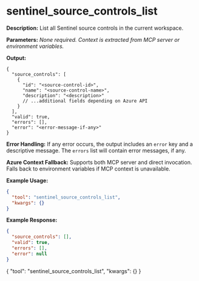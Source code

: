 # sentinel_source_controls_list

**Description:**
List all Sentinel source controls in the current workspace.

**Parameters:**
_None required. Context is extracted from MCP server or environment variables._

**Output:**
```
{
  "source_controls": [
    {
      "id": "<source-control-id>",
      "name": "<source-control-name>",
      "description": "<description>"
      // ...additional fields depending on Azure API
    }
  ],
  "valid": true,
  "errors": [],
  "error": "<error-message-if-any>"
}
```

**Error Handling:**
If any error occurs, the output includes an `error` key and a descriptive message. The `errors` list will contain error messages, if any.

**Azure Context Fallback:**
Supports both MCP server and direct invocation. Falls back to environment variables if MCP context is unavailable.

**Example Usage:**
```json
{
  "tool": "sentinel_source_controls_list",
  "kwargs": {}
}
```

**Example Response:**
```json
{
  "source_controls": [],
  "valid": true,
  "errors": [],
  "error": null
}
```
{
  "tool": "sentinel_source_controls_list",
  "kwargs": {}
}
```
